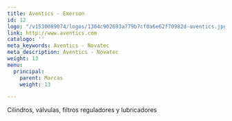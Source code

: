 ```yaml
---
title: Aventics - Emerson
id: 12
logo: "/v1530089074/logos/1304c902693a779b7cf0a6e62f70982d-aventics.jpg"
link: http://www.aventics.com
catalogo: ''
meta_keywords: Aventics - Novatec
meta_description: Aventics - Novatec
weight: 13
menu:
  principal:
    parent: Marcas
    weight: 13

---
```

<p>Cilindros, válvulas, filtros reguladores y lubricadores</p>